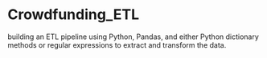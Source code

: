 # Crowdfunding_ETL
building an ETL pipeline using Python, Pandas, and either Python dictionary methods or regular expressions to extract and transform the data.
